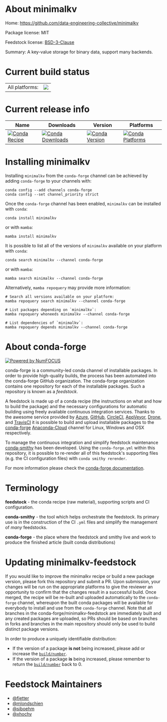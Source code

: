 About minimalkv
===============

Home: https://github.com/data-engineering-collective/minimalkv

Package license: MIT

Feedstock license: [BSD-3-Clause](https://github.com/conda-forge/minimalkv-feedstock/blob/main/LICENSE.txt)

Summary: A key-value storage for binary data, support many backends.

Current build status
====================


<table><tr><td>All platforms:</td>
    <td>
      <a href="https://dev.azure.com/conda-forge/feedstock-builds/_build/latest?definitionId=12431&branchName=main">
        <img src="https://dev.azure.com/conda-forge/feedstock-builds/_apis/build/status/minimalkv-feedstock?branchName=main">
      </a>
    </td>
  </tr>
</table>

Current release info
====================

| Name | Downloads | Version | Platforms |
| --- | --- | --- | --- |
| [![Conda Recipe](https://img.shields.io/badge/recipe-minimalkv-green.svg)](https://anaconda.org/conda-forge/minimalkv) | [![Conda Downloads](https://img.shields.io/conda/dn/conda-forge/minimalkv.svg)](https://anaconda.org/conda-forge/minimalkv) | [![Conda Version](https://img.shields.io/conda/vn/conda-forge/minimalkv.svg)](https://anaconda.org/conda-forge/minimalkv) | [![Conda Platforms](https://img.shields.io/conda/pn/conda-forge/minimalkv.svg)](https://anaconda.org/conda-forge/minimalkv) |

Installing minimalkv
====================

Installing `minimalkv` from the `conda-forge` channel can be achieved by adding `conda-forge` to your channels with:

```
conda config --add channels conda-forge
conda config --set channel_priority strict
```

Once the `conda-forge` channel has been enabled, `minimalkv` can be installed with `conda`:

```
conda install minimalkv
```

or with `mamba`:

```
mamba install minimalkv
```

It is possible to list all of the versions of `minimalkv` available on your platform with `conda`:

```
conda search minimalkv --channel conda-forge
```

or with `mamba`:

```
mamba search minimalkv --channel conda-forge
```

Alternatively, `mamba repoquery` may provide more information:

```
# Search all versions available on your platform:
mamba repoquery search minimalkv --channel conda-forge

# List packages depending on `minimalkv`:
mamba repoquery whoneeds minimalkv --channel conda-forge

# List dependencies of `minimalkv`:
mamba repoquery depends minimalkv --channel conda-forge
```


About conda-forge
=================

[![Powered by
NumFOCUS](https://img.shields.io/badge/powered%20by-NumFOCUS-orange.svg?style=flat&colorA=E1523D&colorB=007D8A)](https://numfocus.org)

conda-forge is a community-led conda channel of installable packages.
In order to provide high-quality builds, the process has been automated into the
conda-forge GitHub organization. The conda-forge organization contains one repository
for each of the installable packages. Such a repository is known as a *feedstock*.

A feedstock is made up of a conda recipe (the instructions on what and how to build
the package) and the necessary configurations for automatic building using freely
available continuous integration services. Thanks to the awesome service provided by
[Azure](https://azure.microsoft.com/en-us/services/devops/), [GitHub](https://github.com/),
[CircleCI](https://circleci.com/), [AppVeyor](https://www.appveyor.com/),
[Drone](https://cloud.drone.io/welcome), and [TravisCI](https://travis-ci.com/)
it is possible to build and upload installable packages to the
[conda-forge](https://anaconda.org/conda-forge) [Anaconda-Cloud](https://anaconda.org/)
channel for Linux, Windows and OSX respectively.

To manage the continuous integration and simplify feedstock maintenance
[conda-smithy](https://github.com/conda-forge/conda-smithy) has been developed.
Using the ``conda-forge.yml`` within this repository, it is possible to re-render all of
this feedstock's supporting files (e.g. the CI configuration files) with ``conda smithy rerender``.

For more information please check the [conda-forge documentation](https://conda-forge.org/docs/).

Terminology
===========

**feedstock** - the conda recipe (raw material), supporting scripts and CI configuration.

**conda-smithy** - the tool which helps orchestrate the feedstock.
                   Its primary use is in the construction of the CI ``.yml`` files
                   and simplify the management of *many* feedstocks.

**conda-forge** - the place where the feedstock and smithy live and work to
                  produce the finished article (built conda distributions)


Updating minimalkv-feedstock
============================

If you would like to improve the minimalkv recipe or build a new
package version, please fork this repository and submit a PR. Upon submission,
your changes will be run on the appropriate platforms to give the reviewer an
opportunity to confirm that the changes result in a successful build. Once
merged, the recipe will be re-built and uploaded automatically to the
`conda-forge` channel, whereupon the built conda packages will be available for
everybody to install and use from the `conda-forge` channel.
Note that all branches in the conda-forge/minimalkv-feedstock are
immediately built and any created packages are uploaded, so PRs should be based
on branches in forks and branches in the main repository should only be used to
build distinct package versions.

In order to produce a uniquely identifiable distribution:
 * If the version of a package **is not** being increased, please add or increase
   the [``build/number``](https://docs.conda.io/projects/conda-build/en/latest/resources/define-metadata.html#build-number-and-string).
 * If the version of a package **is** being increased, please remember to return
   the [``build/number``](https://docs.conda.io/projects/conda-build/en/latest/resources/define-metadata.html#build-number-and-string)
   back to 0.

Feedstock Maintainers
=====================

* [@fjetter](https://github.com/fjetter/)
* [@mlondschien](https://github.com/mlondschien/)
* [@siboehm](https://github.com/siboehm/)
* [@xhochy](https://github.com/xhochy/)

